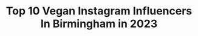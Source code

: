 ---
title: Top 10 Vegan Instagram Influencers In Birmingham in 2023
description: >-
  Find top vegan Instagram influencers in Birmingham in 2023. Most popular hashtags: #vegan #gifted #foodporn #veganfood.
platform: Instagram
hits: 14
text_top: Analyze the best Instagram accounts on inBeat.
text_bottom: inBeat holds 14 Instagram influencers like this in Birmingham, United Kingdom for you to work with.
profiles:
  - username: "vegan_food_uk"
    fullname: >-
      Vegan Food UK
    bio: >-
      💚UK's Number 1 Vegan Food Page 😇Tag us to be featured 💓Email us for promotional help vfooduk@gmail.com 🤓#VeganFoodUK
    location: "United Kingdom"
    followers: 119634
    engagement: 165
    commentsToLikes: 0.079461
    id: ck5znrt4tp1d80i14aep2o1el
    verified: false
    hashtags: "#veganlife, #foodlover, #vegansofinstagram, #vegans"
  - username: "healing.with.houmous"
    fullname: >-
      Jess 🌱 Vegan Nurse 💉
    bio: >-
      📍#Birmingham 📧 healing.with.houmous@hotmail.com 🌱 Peace & plants ✌🏻 Restaurant reviews 😋 New products 😍 Food I love ✌🏻 💪🏻 @myvegan ➡️ JESS35
    location: "United Kingdom"
    followers: 13799
    engagement: 353
    commentsToLikes: 0.056169
    id: ck6uhevrz8pqe0j71apc0aino
    verified: false
    hashtags: "#veganroast, #veganfoodhaul, #birmingham, #veganfoodlover"
  - username: "kevstewart93"
    fullname: >-
      Kevin Stewart
    bio: >-
      Professional Footballer ⚽️ 🏘 Property Developer / Investor Vegan 🌱 / Investor Twitter: Kevstewart93 Represented by @keysportsmanagement
    location: "United Kingdom"
    followers: 109769
    engagement: 136
    commentsToLikes: 0.042422
    id: ck5zpy4vytkpw0i143mfcd3r6
    verified: true
    hashtags: "#blacklivesmatter, #birmingham, #blackmamba, #legendsliveforever"
  - username: "avegansplate"
    fullname: >-
      imi 🧜🏻‍♀️
    bio: >-
      she/her🥑🥨🍰🍓🍒🍌🥖🥯🌽🥕🍫 literally just pics of what i eat 🍰 DM/ email speaktoimi@gmail.com ——-> Manchester/ Birmingham 📌
    location: "United Kingdom"
    followers: 3255
    engagement: 2052
    commentsToLikes: 0.174642
    id: ckap4188b5e940i78oheqvfuv
    verified: false
    hashtags: "#eatouttohelpout, #vegancurrywednesday, #veganinstaclub"
  - username: "beckybaldwinbass"
    fullname: >-
      Becky Baldwin
    bio: >-
      #Bassist in @handsoffgretel & @furyoffic1al Tutor @bristolrockcentre Endorses @daddarioandco strings @darkglasselectronics @alperiouspickguard #vegan
    location: "United Kingdom"
    followers: 93707
    engagement: 712
    commentsToLikes: 0.022026
    id: ck14ji9cikhhk0i19ujvpwnqe
    verified: false
    hashtags: "#heavymetal, #altgirl, #bajista, #rickenbackerbass"
  - username: "vegangirlboss"
    fullname: >-
      ADINA | VEGAN INFLUENCER COACH
    bio: >-
      👩🏻‍💻 Helping vegans nail the ‘Gram! 🍒 UK Content Creator from Kazakhstan ✉️ thevegangirlboss@gmail.com 📍 Birmingham, UK
    location: "United Kingdom"
    followers: 14235
    engagement: 636
    commentsToLikes: 0.248287
    id: ck55jt4dyxorw0i11bzuauype
    verified: false
    hashtags: "#eogcbd, #eogpartner, #gifted, #prsample"
  - username: "leahmoule"
    fullname: >-
      Leah Moule
    bio: >-
      Tattoo artist and studio owner.@sweetlifegallerytattoostudio 80 Bristol street, Birmingham city center, B5 7ah. enquiry@sweetlifegallery.co.uk
    location: "United Kingdom"
    followers: 35247
    engagement: 97
    commentsToLikes: 0.014761
    id: ck0txp06rjyi40i199gnkj8sz
    verified: false
    hashtags: "#ravenclaw, #sweetlifegallery, #veganfriendly, #harrypotter"
  - username: "thekayday"
    fullname: >-
      Kulsum Bismillah
    bio: >-
      An Everything Blogger 24 year old Ambivert Birmingham
    location: "United Kingdom"
    followers: 21798
    engagement: 253
    commentsToLikes: 0.173985
    id: ck0w5z8u465930i196c85g139
    verified: false
    hashtags: "#foodblogger, #happy, #foodie, #foodstagram"
  - username: "ant1plant1"
    fullname: >-
      Antoine Plantoine 🌱🇯🇲✌🏿
    bio: >-
      Vegan Food Reviews Seen on TV #subwayuk ad & Ch4 #TOTRT #veganconnoisseur Jan '17 Ambassador for @happycow 🌍47📍 London My sis @eatsometing_
    location: "United Kingdom"
    followers: 5639
    engagement: 586
    commentsToLikes: 0.063517
    id: ckaouaynqzksp0i789hz6o5ws
    verified: false
    hashtags: "#cbdoil, #veganbreakfast, #vegansofcolour, #veganjunkfood"
  - username: "thebrunchbros_"
    fullname: >-
      The Brunch Bros
    bio: >-
      Four bros on a mission to show off their eating prowess to the world! 📍Cheltenham 📍Bristol 📍London 📩Tap Email👇🏼 to be featured! 📩
    location: "United Kingdom"
    followers: 11667
    engagement: 488
    commentsToLikes: 0.054413
    id: ck55nh8z367o20i11xe83ka4w
    verified: false
    hashtags: "#brunch, #chocolate, #gloucester, #steak"
---